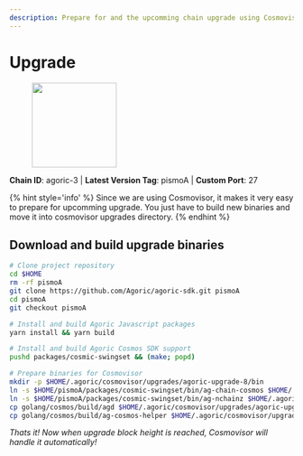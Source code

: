 ```yaml
---
description: Prepare for and the upcomming chain upgrade using Cosmovisor.
---
```


# Upgrade

<figure><img src="https://raw.githubusercontent.com/kj89/testnet_manuals/main/pingpub/logos/agoric.png" width="150" alt=""><figcaption></figcaption></figure>

**Chain ID**: agoric-3 | **Latest Version Tag**: pismoA | **Custom Port**: 27

{% hint style='info' %}
Since we are using Cosmovisor, it makes it very easy to prepare for upcomming upgrade.
You just have to build new binaries and move it into cosmovisor upgrades directory.
{% endhint %}

## Download and build upgrade binaries

```bash
# Clone project repository
cd $HOME
rm -rf pismoA
git clone https://github.com/Agoric/agoric-sdk.git pismoA
cd pismoA
git checkout pismoA

# Install and build Agoric Javascript packages
yarn install && yarn build

# Install and build Agoric Cosmos SDK support
pushd packages/cosmic-swingset && (make; popd)

# Prepare binaries for Cosmovisor
mkdir -p $HOME/.agoric/cosmovisor/upgrades/agoric-upgrade-8/bin
ln -s $HOME/pismoA/packages/cosmic-swingset/bin/ag-chain-cosmos $HOME/.agoric/cosmovisor/upgrades/agoric-upgrade-8/bin/ag-chain-cosmos
ln -s $HOME/pismoA/packages/cosmic-swingset/bin/ag-nchainz $HOME/.agoric/cosmovisor/upgrades/agoric-upgrade-8/bin/ag-nchainz
cp golang/cosmos/build/agd $HOME/.agoric/cosmovisor/upgrades/agoric-upgrade-8/bin/
cp golang/cosmos/build/ag-cosmos-helper $HOME/.agoric/cosmovisor/upgrades/agoric-upgrade-8/bin/
```

*Thats it! Now when upgrade block height is reached, Cosmovisor will handle it automatically!*
